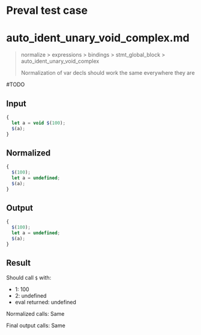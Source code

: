 # Preval test case

# auto_ident_unary_void_complex.md

> normalize > expressions > bindings > stmt_global_block > auto_ident_unary_void_complex
>
> Normalization of var decls should work the same everywhere they are

#TODO

## Input

`````js filename=intro
{
  let a = void $(100);
  $(a);
}
`````

## Normalized

`````js filename=intro
{
  $(100);
  let a = undefined;
  $(a);
}
`````

## Output

`````js filename=intro
{
  $(100);
  let a = undefined;
  $(a);
}
`````

## Result

Should call `$` with:
 - 1: 100
 - 2: undefined
 - eval returned: undefined

Normalized calls: Same

Final output calls: Same
